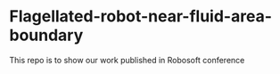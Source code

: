 # Flagellated-robot-near-fluid-area-boundary
This repo is to show our work published in Robosoft conference

